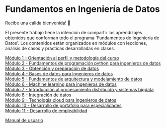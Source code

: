 # Fundamentos en Ingeniería de Datos

Recibe una cálida bienvenida! 👋

El presente trabajo tiene la intención de compartir los aprendizajes obtenidos que conforman todo el programa 'Fundamentos de Ingeniería de Datos'. Los contenidos están organizados en módulos con lecciones, análisis de casos y prácticas desarrolladas en clases.

[Módulo 1 - Orientación al perfil y metodología del curso](Readme.md)  
[Módulo 2 - Fundamentos de programación python para ingenieros de datos](Readme.md)  
[Módulo 3 - Obtención y preparación de datos ](Readme.md)  
[Módulo 4 - Bases de datos para Ingenieros de datos](Readme.md)  
[Módulo 5 - Fundamentos de arquitectura y modelamiento de datos](Readme.md)  
[Módulo 6 - Machine learning para ingenieros de datos](Readme.md)  
[Módulo 7 - Introducción al procesamiento distribuido y sistemas bigdata](Readme.md)  
[Módulo 8 - Integración de datos](Readme.md)  
[Módulo 9 - Tecnología cloud para ingenieros de datos](Readme.md)  
[Módulo 10 - Desarrollo de portafolio para especialidades](Readme.md)  
[Módulo 11 - Desarrollo de empleabilidad](Readme.md)  

[Manual de usuario](docs/manual.md)
